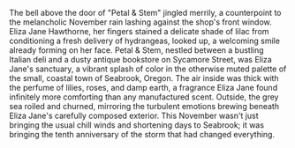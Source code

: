 The bell above the door of "Petal & Stem" jingled merrily, a counterpoint to the melancholic November rain lashing against the shop's front window.  Eliza Jane Hawthorne, her fingers stained a delicate shade of lilac from conditioning a fresh delivery of hydrangeas, looked up, a welcoming smile already forming on her face.  Petal & Stem, nestled between a bustling Italian deli and a dusty antique bookstore on Sycamore Street, was Eliza Jane's sanctuary, a vibrant splash of color in the otherwise muted palette of the small, coastal town of Seabrook, Oregon.  The air inside was thick with the perfume of lilies, roses, and damp earth, a fragrance Eliza Jane found infinitely more comforting than any manufactured scent.  Outside, the grey sea roiled and churned, mirroring the turbulent emotions brewing beneath Eliza Jane's carefully composed exterior.  This November wasn't just bringing the usual chill winds and shortening days to Seabrook; it was bringing the tenth anniversary of the storm that had changed everything.
